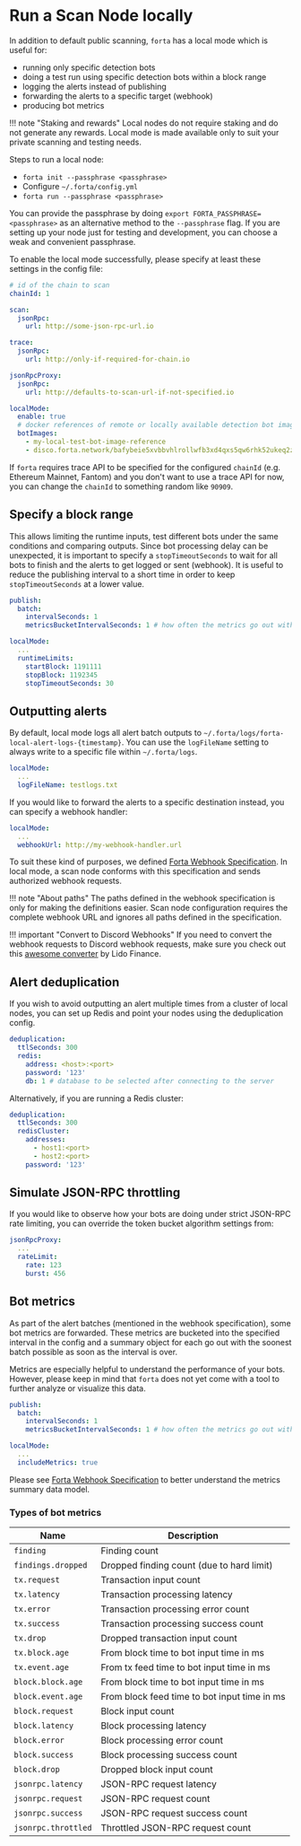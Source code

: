 # Run a Scan Node locally

In addition to default public scanning, `forta` has a local mode which is useful for:

- running only specific detection bots
- doing a test run using specific detection bots within a block range
- logging the alerts instead of publishing
- forwarding the alerts to a specific target (webhook)
- producing bot metrics

!!! note "Staking and rewards"
    Local nodes do not require staking and do not generate any rewards. Local mode is made available only to suit your private scanning and testing needs.

Steps to run a local node:

- `forta init --passphrase <passphrase>`
- Configure `~/.forta/config.yml`
- `forta run --passphrase <passphrase>`

You can provide the passphrase by doing `export FORTA_PASSPHRASE=<passphrase>` as an alternative method to the `--passphrase` flag. If you are setting up your node just for testing and development, you can choose a weak and convenient passphrase.

To enable the local mode successfully, please specify at least these settings in the config file:

```yaml
# id of the chain to scan
chainId: 1

scan:
  jsonRpc:
    url: http://some-json-rpc-url.io

trace:
  jsonRpc:
    url: http://only-if-required-for-chain.io

jsonRpcProxy:
  jsonRpc:
    url: http://defaults-to-scan-url-if-not-specified.io

localMode:
  enable: true
  # docker references of remote or locally available detection bot images
  botImages:
    - my-local-test-bot-image-reference
    - disco.forta.network/bafybeie5xvbbvhlrollwfb3xd4qxs5qw6rhk52ukeq2zbek6tetryqdn5a # remote image
```

If `forta` requires trace API to be specified for the configured `chainId` (e.g. Ethereum Mainnet, Fantom) and you don't want to use a trace API for now, you can change the `chainId` to something random like `90909`.

## Specify a block range

This allows limiting the runtime inputs, test different bots under the same conditions and comparing outputs. Since bot processing delay can be unexpected, it is important to specify a `stopTimeoutSeconds` to wait for all bots to finish and the alerts to get logged or sent (webhook). It is useful to reduce the publishing interval to a short time in order to keep `stopTimeoutSeconds` at a lower value.

```yaml
publish:
  batch:
    intervalSeconds: 1
    metricsBucketIntervalSeconds: 1 # how often the metrics go out with alert batches

localMode:
  ...
  runtimeLimits:
    startBlock: 1191111
    stopBlock: 1192345
    stopTimeoutSeconds: 30
```

## Outputting alerts

By default, local mode logs all alert batch outputs to `~/.forta/logs/forta-local-alert-logs-{timestamp}`. You can use the `logFileName` setting to always write to a specific file within `~/.forta/logs`.

```yaml
localMode:
  ...
  logFileName: testlogs.txt
```

If you would like to forward the alerts to a specific destination instead, you can specify a webhook handler:

```yaml
localMode:
  ...
  webhookUrl: http://my-webhook-handler.url
```

To suit these kind of purposes, we defined [Forta Webhook Specification](https://github.com/forta-network/forta-core-go/blob/master/protocol/webhook/swagger.yml). In local mode, a scan node conforms with this specification and sends authorized webhook requests.

!!! note "About paths"
    The paths defined in the webhook specification is only for making the definitions easier. Scan node configuration requires the complete webhook URL and ignores all paths defined in the specification.

!!! important "Convert to Discord Webhooks"
    If you need to convert the webhook requests to Discord webhook requests, make sure you check out this [awesome converter](https://github.com/lidofinance/forta-discord) by Lido Finance.

## Alert deduplication

If you wish to avoid outputting an alert multiple times from a cluster of local nodes, you can set up Redis and point your nodes using the deduplication config.

```yaml
deduplication:
  ttlSeconds: 300
  redis:
    address: <host>:<port>
    password: '123'
    db: 1 # database to be selected after connecting to the server
```

Alternatively, if you are running a Redis cluster:

```yaml
deduplication:
  ttlSeconds: 300
  redisCluster:
    addresses:
      - host1:<port>
      - host2:<port>
    password: '123'
```

## Simulate JSON-RPC throttling

If you would like to observe how your bots are doing under strict JSON-RPC rate limiting, you can override the token bucket algorithm settings from:

```yaml
jsonRpcProxy:
  ...
  rateLimit:
    rate: 123
    burst: 456
```

## Bot metrics

As part of the alert batches (mentioned in the webhook specification), some bot metrics are forwarded. These metrics are bucketed into the specified interval in the config and a summary object for each go out with the soonest batch possible as soon as the interval is over.

Metrics are especially helpful to understand the performance of your bots. However, please keep in mind that `forta` does not yet come with a tool to further analyze or visualize this data.

```yaml
publish:
  batch:
    intervalSeconds: 1
    metricsBucketIntervalSeconds: 1 # how often the metrics go out with alert batches

localMode:
  ...
  includeMetrics: true
```

Please see [Forta Webhook Specification](https://github.com/forta-network/forta-core-go/blob/master/protocol/webhook/swagger.yml) to better understand the metrics summary data model.

### Types of bot metrics

| Name                | Description                                  |
| ------------------- | -------------------------------------------- |
| `finding`           | Finding count                                |
| `findings.dropped`  | Dropped finding count (due to hard limit)    |
| `tx.request`        | Transaction input count                      |
| `tx.latency`        | Transaction processing latency               |
| `tx.error`          | Transaction processing error count           |
| `tx.success`        | Transaction processing success count         |
| `tx.drop`           | Dropped transaction input count              |
| `tx.block.age`      | From block time to bot input time in ms      |
| `tx.event.age`      | From tx feed time to bot input time in ms    |
| `block.block.age`   | From block time to bot input time in ms      |
| `block.event.age`   | From block feed time to bot input time in ms |
| `block.request`     | Block input count                            |
| `block.latency`     | Block processing latency                     |
| `block.error`       | Block processing error count                 |
| `block.success`     | Block processing success count               |
| `block.drop`        | Dropped block input count                    |
| `jsonrpc.latency`   | JSON-RPC request latency                     |
| `jsonrpc.request`   | JSON-RPC request count                       |
| `jsonrpc.success`   | JSON-RPC request success count               |
| `jsonrpc.throttled` | Throttled JSON-RPC request count             |
